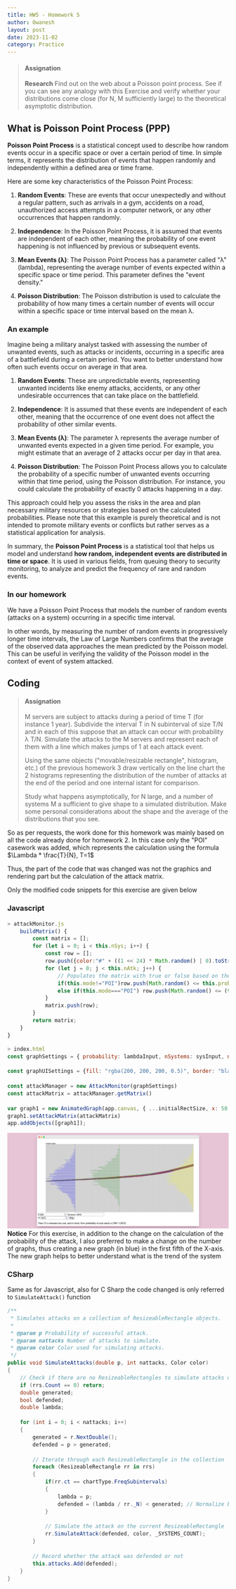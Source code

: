 ```yaml
---
title: HW5 - Homework 5
author: Owanesh
layout: post
date: 2023-11-02
category: Practice
---
```

>#### Assignation
>**Research**
>Find out on the web about a Poisson point process. See if you can see any analogy with this Exercise and verify whether your distributions come close (for N, M sufficiently large) to the theoretical asymptotic distribution.
 


## What is Poisson Point Process (PPP)
**Poisson Point Process** is a statistical concept used to describe how random events occur in a specific space or over a certain period of time. In simple terms, it represents the distribution of events that happen randomly and independently within a defined area or time frame.

Here are some key characteristics of the Poisson Point Process:

1. **Random Events**: These are events that occur unexpectedly and without a regular pattern, such as arrivals in a gym, accidents on a road, unauthorized access attempts in a computer network, or any other occurrences that happen randomly.

2. **Independence**: In the Poisson Point Process, it is assumed that events are independent of each other, meaning the probability of one event happening is not influenced by previous or subsequent events.

3. **Mean Events (λ)**: The Poisson Point Process has a parameter called "λ" (lambda), representing the average number of events expected within a specific space or time period. This parameter defines the "event density."

4. **Poisson Distribution**: The Poisson distribution is used to calculate the probability of how many times a certain number of events will occur within a specific space or time interval based on the mean λ.

### An example
Imagine being a military analyst tasked with assessing the number of unwanted events, such as attacks or incidents, occurring in a specific area of a battlefield during a certain period. You want to better understand how often such events occur on average in that area.

1. **Random Events**: These are unpredictable events, representing unwanted incidents like enemy attacks, accidents, or any other undesirable occurrences that can take place on the battlefield.

2. **Independence**: It is assumed that these events are independent of each other, meaning that the occurrence of one event does not affect the probability of other similar events.

3. **Mean Events (λ)**: The parameter λ represents the average number of unwanted events expected in a given time period. For example, you might estimate that an average of 2 attacks occur per day in that area.

4. **Poisson Distribution**: The Poisson Point Process allows you to calculate the probability of a specific number of unwanted events occurring within that time period, using the Poisson distribution. For instance, you could calculate the probability of exactly 0 attacks happening in a day.

This approach could help you assess the risks in the area and plan necessary military resources or strategies based on the calculated probabilities. Please note that this example is purely theoretical and is not intended to promote military events or conflicts but rather serves as a statistical application for analysis.


In summary, the **Poisson Point Process** is a statistical tool that helps us model and understand **how random, independent events are distributed in time or space**. It is used in various fields, from queuing theory to security monitoring, to analyze and predict the frequency of rare and random events.

### In our homework
We have a Poisson Point Process that models the number of random events (attacks on a system) occurring in a specific time interval. 

In other words, by measuring the number of random events in progressively longer time intervals, the Law of Large Numbers confirms that the average of the observed data approaches the mean predicted by the Poisson model. This can be useful in verifying the validity of the Poisson model in the context of event of system attacked. 

## Coding
>#### Assignation
>
>M servers are subject to attacks during a period of time T (for instance 1 year).
Subdivide the interval T in N subinterval of size T/N and in each of this suppose that an attack can occur with probability λ T/N.
>Simulate the attacks to the M servers and represent each of them with a line which makes jumps of 1 at each attack event.
>
>Using the same objects ("movable/resizable rectangle", histogram, etc.) of the previous homework 3 draw vertically on the line chart the 2 histograms representing the distribution of the number of attacks at the end of the period and one internal istant for comparison.
>
>Study what happens asymptotically, for N large, and a number of systems M a sufficient to give shape to
a simulated distribution. Make some personal considerations about the shape and the average of the distributions that you see.
>
So as per requests, the work done for this homework was mainly based on all the code already done for homework 2.
In this case only the "POI" casework was added, which represents the calculation using the formula $\Lambda * \frac{T}{N}, T=1$

Thus, the part of the code that was changed was not the graphics and rendering part but the calculation of the attack matrix.

Only the modified code snippets for this exercise are given below

### Javascript
```js
> attackMonitor.js
    buildMatrix() {
        const matrix = [];
        for (let i = 0; i < this.nSys; i++) {
            const row = [];
            row.push({color:"#" + ((1 << 24) * Math.random() | 0).toString(16),final:0,middle:0})
            for (let j = 0; j < this.nAtk; j++) {
                // Populates the matrix with true or false based on the attack probability
                if(this.mode!="POI")row.push(Math.random() <= this.probability ? true : false);
                else if(this.mode==="POI") row.push(Math.random() <= (this.probability*(1/j)) ? true : false);
            }
            matrix.push(row);
        }
        return matrix;
    }
}
```
```js
> index.html
const graphSettings = { probability: lambdaInput, nSystems: sysInput, nAttacks: denominatorN, mode:"POI" };

const graphUISettings = {fill: "rgba(200, 200, 200, 0.5)", border: "black", borderWidth: 2 }

const attackManager = new AttackMonitor(graphSettings)
const attackMatrix = attackManager.getMatrix()

var graph1 = new AnimatedGraph(app.canvas, { ...initialRectSize, x: 50, y: 20 }, { ...graphUISettings, label: "Poisson Graph" }, graphSettings)
graph1.setAttackMatrix(attackMatrix)
app.addObjects([graph1]);
```
![Demo_in_javascript](../assets/labs/hw5/hw5__demo_js.png)
**Notice** For this exercise, in addition to the change on the calculation of the probability of the attack, I also preferred to make a change on the number of graphs, thus creating a new graph (in blue) in the first fifth of the X-axis. The new graph helps to better understand what is the trend of the system

### CSharp
Same as for Javascript, also for C Sharp the code changed is only referred to `SimulateAttack()` function
```csharp
/**
 * Simulates attacks on a collection of ResizeableRectangle objects.
 *
 * @param p Probability of successful attack.
 * @param nattacks Number of attacks to simulate.
 * @param color Color used for simulating attacks.
 */
public void SimulateAttacks(double p, int nattacks, Color color)
{
    // Check if there are no ResizeableRectangles to simulate attacks on
    if (rrs.Count == 0) return;
    double generated;
    bool defended;
    double lambda;

    for (int i = 0; i < nattacks; i++)
    {
        generated = r.NextDouble();
        defended = p > generated;

        // Iterate through each ResizeableRectangle in the collection
        foreach (ResizeableRectangle rr in rrs)
        {
            if(rr.ct == chartType.FreqSubintervals)
            {
                lambda = p;
                defended = (lambda / rr._N) < generated; // Normalize by T
            }

            // Simulate the attack on the current ResizeableRectangle
            rr.SimulateAttack(defended, color, _SYSTEMS_COUNT);
        }

        // Record whether the attack was defended or not
        this.attacks.Add(defended);
    }
}
```